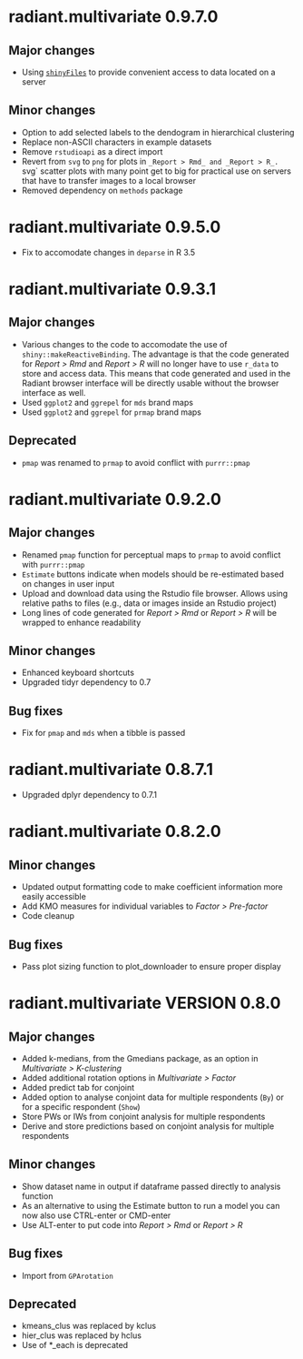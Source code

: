 # radiant.multivariate 0.9.7.0

## Major changes

* Using [`shinyFiles`](https://github.com/thomasp85/shinyFiles) to provide convenient access to data located on a server

## Minor changes

* Option to add selected labels to the dendogram in hierarchical clustering
* Replace non-ASCII characters in example datasets
* Remove `rstudioapi` as a direct import
* Revert from `svg` to `png` for plots in `_Report > Rmd_ and _Report > R_. `svg` scatter plots with many point get to big for practical use on servers that have to transfer images to a local browser
* Removed dependency on `methods` package

# radiant.multivariate 0.9.5.0

* Fix to accomodate changes in `deparse` in R 3.5

# radiant.multivariate 0.9.3.1

## Major changes

* Various changes to the code to accomodate the use of `shiny::makeReactiveBinding`. The advantage is that the code generated for _Report > Rmd_ and _Report > R_ will no longer have to use `r_data` to store and access data. This means that code generated and used in the Radiant browser interface will be directly usable without the browser interface as well.
* Used `ggplot2` and `ggrepel` for `mds` brand maps
* Used `ggplot2` and `ggrepel` for `prmap` brand maps

## Deprecated

* `pmap` was renamed to `prmap` to avoid conflict with `purrr::pmap`

# radiant.multivariate 0.9.2.0

## Major changes

* Renamed `pmap` function for perceptual maps to `prmap` to avoid conflict with `purrr::pmap`
* `Estimate` buttons indicate when models should be re-estimated based on changes in user input
* Upload and download data using the Rstudio file browser. Allows using relative paths to files (e.g., data or images inside an Rstudio project)
* Long lines of code generated for _Report > Rmd_ or _Report > R_ will be wrapped to enhance readability 

## Minor changes

* Enhanced keyboard shortcuts
* Upgraded tidyr dependency to 0.7

## Bug fixes

* Fix for `pmap` and `mds` when a tibble is passed  

# radiant.multivariate 0.8.7.1

* Upgraded dplyr dependency to 0.7.1

# radiant.multivariate 0.8.2.0

## Minor changes

* Updated output formatting code to make coefficient information more easily accessible
* Add KMO measures for individual variables to _Factor > Pre-factor_
* Code cleanup

## Bug fixes

* Pass plot sizing function to plot_downloader to ensure proper display

# radiant.multivariate VERSION 0.8.0

## Major changes

* Added k-medians, from the Gmedians package, as an option in _Multivariate > K-clustering_
* Added additional rotation options in _Multivariate > Factor_
* Added predict tab for conjoint
* Added option to analyse conjoint data for multiple respondents (`By`) or for a specific respondent (`Show`)
* Store PWs or IWs from conjoint analysis for multiple respondents
* Derive and store predictions based on conjoint analysis for multiple respondents

## Minor changes

* Show dataset name in output if dataframe passed directly to analysis function
* As an alternative to using the Estimate button to run a model you can now also use CTRL-enter or CMD-enter
* Use ALT-enter to put code into _Report > Rmd_ or _Report > R_

## Bug fixes

- Import from `GPArotation`

## Deprecated

* kmeans_clus was replaced by kclus
* hier_clus was replaced by hclus
* Use of *_each is deprecated
